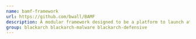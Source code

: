 ```yaml
---
name: bamf-framework
url: https://github.com/bwall/BAMF
description: A modular framework designed to be a platform to launch attacks against botnets.
group: blackarch blackarch-malware blackarch-defensive
---
```

